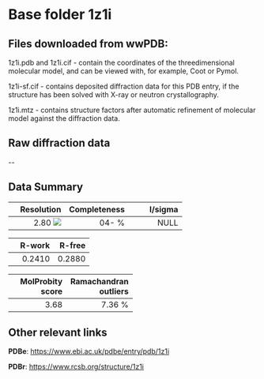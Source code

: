 # Base folder 1z1i

## Files downloaded from wwPDB:

1z1i.pdb and 1z1i.cif - contain the coordinates of the threedimensional molecular model, and can be viewed with, for example, Coot or Pymol.

1z1i-sf.cif - contains deposited diffraction data for this PDB entry, if the structure has been solved with X-ray or neutron crystallography.

1z1i.mtz - contains structure factors after automatic refinement of molecular model against the diffraction data.

## Raw diffraction data

--<br> 

## Data Summary
|   | Resolution | Completeness| I/sigma |
|---|-------------:|----------------:|--------------:|
|   |2.80 <img src="https://latex.codecogs.com/svg.latex?{\mbox{\normalfont\AA}}"/>|  04- %|<img width=50/>NULL |

|   | **R-work**| **R-free**   
|---|-------------:|----------------:|           
||0.2410|0.2880|

|   |**MolProbity<br>score**| **Ramachandran<br>outliers** 
|---|-------------:|----------------:|
||3.68|7.36 %|

## Other relevant links 
**PDBe**:  https://www.ebi.ac.uk/pdbe/entry/pdb/1z1i
 
**PDBr**: https://www.rcsb.org/structure/1z1i 

